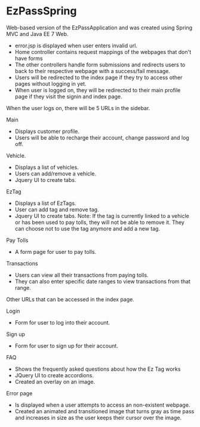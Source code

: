 # EzPassSpring
Web-based version of the EzPassApplication and was created using Spring MVC and Java EE 7 Web.

- error.jsp is displayed when user enters invalid url.
- Home controller contains request mappings of the webpages that don't have forms
- The other controllers handle form submissions and redirects users to back to their respective webpage with a success/fail message. 
- Users will be redirected to the index page if they try to access other pages without logging in yet. 
- When user is logged on, they will be redirected to their main profile page if they visit the signin and index page.

When the user logs on, there will be 5 URLs in the sidebar.

Main
- Displays customer profile.
- Users will be able to recharge their account, change password and log off.

Vehicle.
- Displays a list of vehicles.
- Users can add/remove a vehicle.
- Jquery UI to create tabs.

EzTag
- Displays a list of EzTags.
- User can add tag and remove tag.
- Jquery UI to create tabs.
Note: If the tag is currently linked to a vehicle or has been used to pay tolls, they will not be able to remove it. They can choose not to use the tag anymore and add a new tag.

Pay Tolls
- A form page for user to pay tolls.

Transactions
- Users can view all their transactions from paying tolls.
- They can also enter specific date ranges to view transactions from that range.

Other URLs that can be accessed in the index page.

Login
- Form for user to log into their account.

Sign up
- Form for user to sign up for their account.

FAQ
- Shows the frequently asked questions about how the Ez Tag works
- JQuery UI to create accordions.
- Created an overlay on an image.

Error page
- Is displayed when a user attempts to access an non-existent webpage.
- Created an animated and transitioned image that turns gray as time pass and increases in size as the user keeps their cursor over the image.



